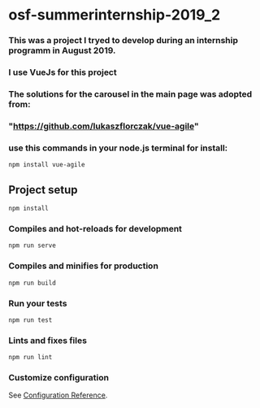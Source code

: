 # osf-summerinternship-2019_2

### This was a project I tryed to develop during an internship programm in August 2019.
### I use VueJs for this project


### The solutions for the carousel in the main page was adopted from:
### "https://github.com/lukaszflorczak/vue-agile"

### use this commands in your node.js terminal for install:
```
npm install vue-agile
```

## Project setup
```
npm install
```

### Compiles and hot-reloads for development
```
npm run serve
```

### Compiles and minifies for production
```
npm run build
```

### Run your tests
```
npm run test
```

### Lints and fixes files
```
npm run lint
```

### Customize configuration
See [Configuration Reference](https://cli.vuejs.org/config/).
